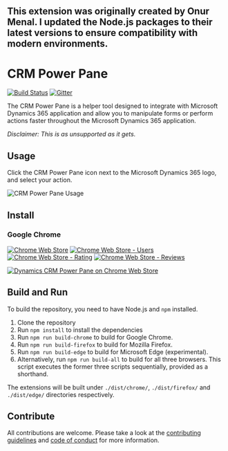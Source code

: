 ## This extension was originally created by Onur Menal. I updated the Node.js packages to their latest versions to ensure compatibility with modern environments.


# CRM Power Pane
[![Build Status](https://dev.azure.com/powerpane/Dynamics%20365%20Power%20Pane/_apis/build/status/crm-power-pane-ci)](https://dev.azure.com/powerpane/Dynamics%20365%20Power%20Pane/_build/latest?definitionId=1)
[![Gitter](https://badges.gitter.im/power-pane/community.svg)](https://gitter.im/power-pane/community?utm_source=badge&utm_medium=badge&utm_campaign=pr-badge)


The CRM Power Pane is a helper tool designed to integrate with Microsoft Dynamics 365 application and allow you to manipulate forms or perform actions faster throughout the Microsoft Dynamics 365 application.

*Disclaimer: This is as unsupported as it gets.*

## Usage
Click the CRM Power Pane icon next to the Microsoft Dynamics 365 logo, and select your action.

![CRM Power Pane Usage](./docs/assets/usage.png)

## Install

### Google Chrome
[![Chrome Web Store](https://img.shields.io/chrome-web-store/v/eadknamngiibbmjdfokmppfooolhdidc.svg)](https://chrome.google.com/webstore/detail/dynamics-crm-power-pane/eadknamngiibbmjdfokmppfooolhdidc)
[![Chrome Web Store - Users](https://img.shields.io/chrome-web-store/users/eadknamngiibbmjdfokmppfooolhdidc.svg)](https://chrome.google.com/webstore/detail/dynamics-crm-power-pane/eadknamngiibbmjdfokmppfooolhdidc)
[![Chrome Web Store - Rating](https://img.shields.io/chrome-web-store/rating/eadknamngiibbmjdfokmppfooolhdidc.svg)](https://chrome.google.com/webstore/detail/dynamics-crm-power-pane/eadknamngiibbmjdfokmppfooolhdidc/reviews)
[![Chrome Web Store - Reviews](https://img.shields.io/chrome-web-store/rating-count/eadknamngiibbmjdfokmppfooolhdidc.svg)](https://chrome.google.com/webstore/detail/dynamics-crm-power-pane/eadknamngiibbmjdfokmppfooolhdidc/reviews)

[![Dynamics CRM Power Pane on Chrome Web Store](./docs/assets/chrome-web-store-badge.png)](https://chrome.google.com/webstore/detail/dynamics-crm-power-pane/eadknamngiibbmjdfokmppfooolhdidc)

## Build and Run

To build the repository, you need to have Node.js and `npm` installed.

1. Clone the repository
2. Run `npm install` to install the dependencies
3. Run `npm run build-chrome` to build for Google Chrome.
4. Run `npm run build-firefox` to build for Mozilla Firefox.
5. Run `npm run build-edge` to build for Microsoft Edge (experimental).
6. Alternatively, run `npm run build-all` to build for all three browsers. This script executes the former three scripts sequentially, provided as a shorthand.

The extensions will be built under `./dist/chrome/`, `./dist/firefox/` and `./dist/edge/` directories respectively.

## Contribute

All contributions are welcome. Please take a look at the [contributing guidelines](./.github/CONTRIBUTING.md) and [code of conduct](./.github/CODE_OF_CONDUCT.md) for more information.
